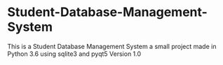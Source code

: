 # Student-Database-Management-System
This is a Student Database Management System a small project made in Python 3.6 using sqlite3 and pyqt5
Version 1.0
